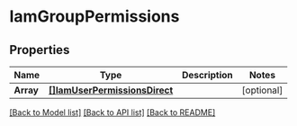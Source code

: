 # IamGroupPermissions

## Properties
Name | Type | Description | Notes
------------ | ------------- | ------------- | -------------
**Array** | [**[]IamUserPermissionsDirect**](IAMUserPermissions_direct.md) |  | [optional] 

[[Back to Model list]](../README.md#documentation-for-models) [[Back to API list]](../README.md#documentation-for-api-endpoints) [[Back to README]](../README.md)


